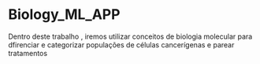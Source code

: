 # Biology_ML_APP
Dentro deste trabalho , iremos utilizar conceitos de biologia molecular para dfirenciar e categorizar populações de células cancerígenas e parear tratamentos
